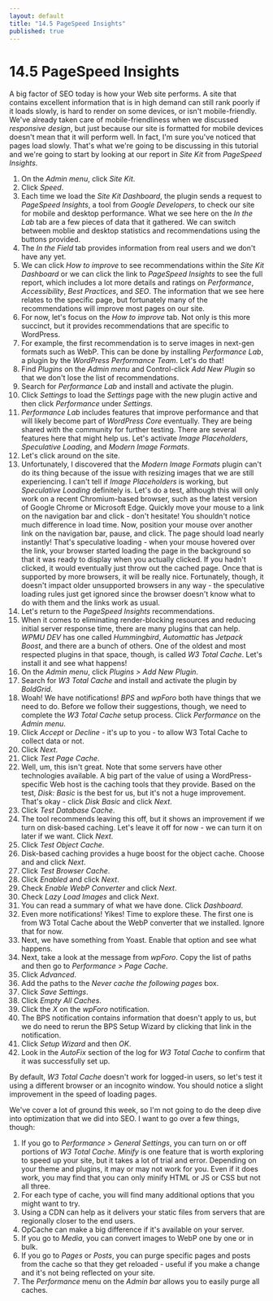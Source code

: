 ```yaml
---
layout: default
title: "14.5 PageSpeed Insights"
published: true
---
```


# 14.5 PageSpeed Insights

A big factor of SEO today is how your Web site performs. A site that contains excellent information that is in high demand can still rank poorly if it loads slowly, is hard to render on some devices, or isn't mobile-friendly. We've already taken care of mobile-friendliness when we discussed _responsive design_, but just because our site is formatted for mobile devices doesn't mean that it will perform well. In fact, I'm sure you've noticed that pages load slowly. That's what we're going to be discussing in this tutorial and we're going to start by looking at our report in _Site Kit_ from _PageSpeed Insights_.

1. On the _Admin menu_, click _Site Kit_.
2. Click _Speed_.
3. Each time we load the _Site Kit Dashboard_, the plugin sends a request to _PageSpeed Insights_, a tool from _Google Developers_, to check our site for mobile and desktop performance. What we see here on the _In the Lab_ tab are a few pieces of data that it gathered. We can switch between moblie and desktop statistics and recommendations using the buttons provided.
4. The _In the Field_ tab provides information from real users and we don't have any yet.
5. We can click _How to improve_ to see recommendations within the _Site Kit Dashboard_ or we can click the link to _PageSpeed Insights_ to see the full report, which includes a lot more details and ratings on _Performance_, _Accessibility_, _Best Practices_, and _SEO_. The information that we see here relates to the specific page, but fortunately many of the recommendations will improve most pages on our site.
6. For now, let's focus on the _How to improve_ tab. Not only is this more succinct, but it provides recommendations that are specific to WordPress.
7. For example, the first recommendation is to serve images in next-gen formats such as WebP. This can be done by installing _Performance Lab_, a plugin by the _WordPress Performance Team_. Let's do that!
8. Find _Plugins_ on the _Admin menu_ and Control-click _Add New Plugin_ so that we don't lose the list of recommendations.
9. Search for _Performance Lab_ and install and activate the plugin.
10. Click _Settings_ to load the _Settings_ page with the new plugin active and then click _Performance_ under _Settings_.
11. _Performance Lab_ includes features that improve performance and that will likely become part of _WordPress Core_ eventually. They are being shared with the community for further testing. There are several features here that might help us. Let's activate _Image Placeholders_, _Speculative Loading_, and _Modern Image Formats_.
12. Let's click around on the site.
13. Unfortunately, I discovered that the _Modern Image Formats_ plugin can't do its thing because of the issue with resizing images that we are still experiencing. I can't tell if _Image Placeholders_ is working, but _Speculative Loading_ definitely is. Let's do a test, although this will only work on a recent Chromium-based browser, such as the latest version of Google Chrome or Microsoft Edge. Quickly move your mouse to a link on the navigation bar and click - don't hesitate! You shouldn't notice much difference in load time. Now, position your mouse over another link on the navigation bar, pause, and click. The page should load nearly instantly! That's speculative loading - when your mouse hovered over the link, your browser started loading the page in the background so that it was ready to display when you actually clicked. If you hadn't clicked, it would eventually just throw out the cached page. Once that is supported by more browsers, it will be really nice. Fortunately, though, it doesn't impact older unsupported browsers in any way - the speculative loading rules just get ignored since the browser doesn't know what to do with them and the links work as usual.
14. Let's return to the _PageSpeed Insights_ recommendations.
15. When it comes to eliminating render-blocking resources and reducing initial server response time, there are many plugins that can help. _WPMU DEV_ has one called _Hummingbird_, _Automattic_ has _Jetpack Boost_, and there are a bunch of others. One of the oldest and most respected plugins in that space, though, is called _W3 Total Cache_. Let's install it and see what happens!
16. On the _Admin menu_, click _Plugins > Add New Plugin_.
17. Search for _W3 Total Cache_ and install and activate the plugin by _BoldGrid_.
18. Woah! We have notifications! _BPS_ and _wpForo_ both have things that we need to do. Before we follow their suggestions, though, we need to complete the _W3 Total Cache_ setup process. Click _Performance_ on the _Admin menu_.
19. Click _Accept_ or _Decline_ - it's up to you - to allow W3 Total Cache to collect data or not.
20. Click _Next_.
21. Click _Test Page Cache_.
22. Well, um, this isn't great. Note that some servers have other technologies available. A big part of the value of using a WordPress-specific Web host is the caching tools that they provide. Based on the test, _Disk: Basic_ is the best for us, but it's not a huge improvement. That's okay - click _Disk Basic_ and click _Next_.
23. Click _Test Database Cache_.
24. The tool recommends leaving this off, but it shows an improvement if we turn on disk-based caching. Let's leave it off for now - we can turn it on later if we want. Click _Next_.
25. Click _Test Object Cache_.
26. Disk-based caching provides a huge boost for the object cache. Choose and and click _Next_.
27. Click _Test Browser Cache_.
28. Click _Enabled_ and click _Next_.
29. Check _Enable WebP Converter_ and click _Next_.
30. Check _Lazy Load Images_ and click _Next_.
31. You can read a summary of what we have done. Click _Dashboard_.
32. Even more notifications! Yikes! Time to explore these. The first one is from W3 Total Cache about the WebP converter that we installed. Ignore that for now.
33. Next, we have something from Yoast. Enable that option and see what happens.
34. Next, take a look at the message from _wpForo_. Copy the list of paths and then go to _Performance > Page Cache_.
35. Click _Advanced_.
36. Add the paths to the _Never cache the following pages_ box.
37. Click _Save Settings_.
38. Click _Empty All Caches_.
39. Click the _X_ on the _wpForo_ notification.
40. The BPS notification contains information that doesn't apply to us, but we do need to rerun the BPS Setup Wizard by clicking that link in the notification.
41. Click _Setup Wizard_ and then _OK_.
42. Look in the _AutoFix_ section of the log for _W3 Total Cache_ to confirm that it was successfully set up.

By default, _W3 Total Cache_ doesn't work for logged-in users, so let's test it using a different browser or an incognito window. You should notice a slight improvement in the speed of loading pages.

We've cover a lot of ground this week, so I'm not going to do the deep dive into optimization that we did into SEO. I want to go over a few things, though:

1. If you go to _Performance > General Settings_, you can turn on or off portions of _W3 Total Cache_. _Minify_ is one feature that is worth exploring to speed up your site, but it takes a lot of trial and error. Depending on your theme and plugins, it may or may not work for you. Even if it does work, you may find that you can only minify HTML or JS or CSS but not all three.
2. For each type of cache, you will find many additional options that you might want to try.
3. Using a CDN can help as it delivers your static files from servers that are regionally closer to the end users.
4. OpCache can make a big difference if it's available on your server.
5. If you go to _Media_, you can convert images to WebP one by one or in bulk.
6. If you go to _Pages_ or _Posts_, you can purge specific pages and posts from the cache so that they get reloaded - useful if you make a change and it's not being reflected on your site.
7. The _Performance_ menu on the _Admin bar_ allows you to easily purge all caches.
